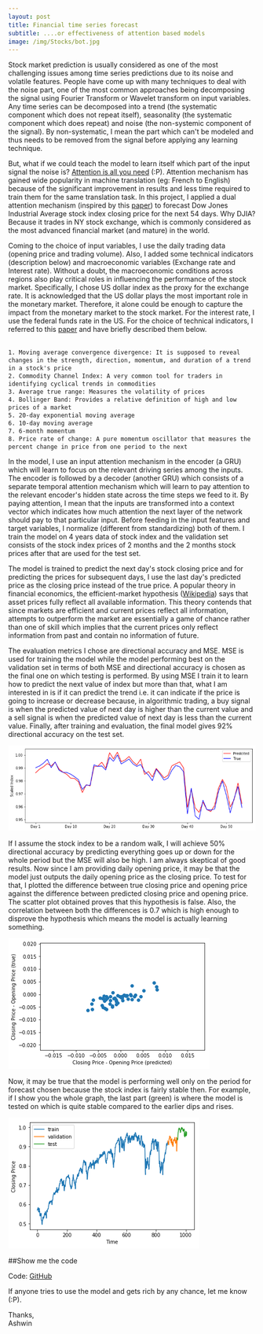 ```yaml
---
layout: post
title: Financial time series forecast
subtitle: ....or effectiveness of attention based models
image: /img/Stocks/bot.jpg
---
```


Stock market prediction is usually considered as one of the most challenging issues among time series predictions due to its noise and volatile features. People have come up with many techniques to deal with the noise part, one of the most common approaches being decomposing the signal using Fourier Transform or Wavelet transform on input variables. Any time series can be decomposed into a trend (the systematic component which does not repeat itself), seasonality (the systematic component which does repeat) and noise (the non-systemic component of the signal). By non-systematic, I mean the part which can't be modeled and thus needs to be removed from the signal before applying any learning technique.

But, what if we could teach the model to learn itself which part of the input signal the noise is? [Attention is all you need](https://arxiv.org/abs/1706.03762) (:P). Attention mechanism has gained wide popularity in machine translation (eg: French to English) because of the significant improvement in results and less time required to train them for the same translation task. In this project, I applied a dual attention mechanism (inspired by this [paper](https://arxiv.org/pdf/1704.02971.pdf)) to forecast Dow Jones Industrial Average stock index closing price for the next 54 days. Why DJIA? Because it trades in NY stock exchange, which is commonly considered as the most advanced financial market (and mature) in the world.

Coming to the choice of input variables, I use the daily trading data (opening price and trading volume). Also, I added some technical indicators (description below) and macroeconomic variables (Exchange rate and Interest rate). Without a doubt, the macroeconomic conditions across regions also play critical roles in influencing the performance of the stock market. Specifically, I chose US dollar index as the proxy for the exchange rate. It is acknowledged that the US dollar plays the most important role in the monetary market. Therefore, it alone could be enough to capture the impact from the monetary market to the stock market. For the interest rate, I use the federal funds rate in the US. For the choice of technical indicators, I referred to this [paper](https://journals.plos.org/plosone/article?id=10.1371/journal.pone.0180944) and have briefly described them below.

<pre><code>
1. Moving average convergence divergence: It is supposed to reveal changes in the strength, direction, momentum, and duration of a trend in a stock's price
2. Commodity Channel Index: A very common tool for traders in identifying cyclical trends in commodities
3. Average true range: Measures the volatility of prices
4. Bollinger Band: Provides a relative definition of high and low prices of a market
5. 20-day exponential moving average
6. 10-day moving average
7. 6-month momentum
8. Price rate of change: A pure momentum oscillator that measures the percent change in price from one period to the next
</pre></code>

In the model, I use an input attention mechanism in the encoder (a GRU) which will learn to focus on the relevant driving series among the inputs. The encoder is followed by a decoder (another GRU) which consists of a separate temporal attention mechanism which will learn to pay attention to the relevant encoder's hidden state across the time steps we feed to it. By paying attention, I mean that the inputs are transformed into a context vector which indicates how much attention the next layer of the network should pay to that particular input. Before feeding in the input features and target variables, I normalize (different from standardizing) both of them. I train the model on 4 years data of stock index and the validation set consists of the stock index prices of 2 months and the 2 months stock prices after that are used for the test set.

The model is trained to predict the next day's stock closing price and for predicting the prices for subsequent days, I use the last day's predicted price as the closing price instead of the true price. A popular theory in financial economics, the efficient-market hypothesis ([Wikipedia](https://en.wikipedia.org/wiki/Efficient-market_hypothesis)) says that asset prices fully reflect all available information. This theory contends that since markets are efficient and current prices reflect all information, attempts to outperform the market are essentially a game of chance rather than one of skill which implies that the current prices only reflect information from past and contain no information of future. 

The evaluation metrics I chose are directional accuracy and MSE. MSE is used for training the model while the model performing best on the validation set in terms of both MSE and directional accuracy is chosen as the final one on which testing is performed. By using MSE I train it to learn how to predict the next value of index but more than that, what I am interested in is if it can predict the trend i.e. it can indicate if the price is going to increase or decrease because, in algorithmic trading, a buy signal is when the predicted value of next day  is higher than the current value and a sell signal is when the predicted value of next day is less than the current value. Finally, after training and evaluation, the final model gives 92% directional accuracy on the test set.

![alt text](/img/Stocks/test_set.png)

If I assume the stock index to be a random walk, I will achieve 50% directional accuracy by predicting everything goes up or down for the whole period but the MSE will also be high. I am always skeptical of good results. Now since I am providing daily opening price, it may be that the model just outputs the daily opening price as the closing price. To test for that, I plotted the difference between true closing price and opening price against the difference between predicted closing price and opening price. The scatter plot obtained proves that this hypothesis is false. Also, the correlation between both the differences is 0.7 which is high enough to disprove the hypothesis which means the model is actually learning something. 

![alt text](/img/Stocks/close_open.png)

Now, it may be true that the model is performing well only on the period for forecast chosen because the stock index is fairly stable then. For example, if I show you the whole graph, the last part (green) is where the model is tested on which is quite stable compared to the earlier dips and rises. 

![alt text](/img/Stocks/close_price.png)

##Show me the code

Code: [GitHub](https://github.com/Regressionist/Stock-prediction)

If anyone tries to use the model and gets rich by any chance, let me know (:P). 

Thanks,<br/>
Ashwin

